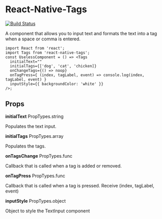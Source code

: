 # React-Native-Tags

[![Build Status](https://travis-ci.org/peterp/react-native-tags.svg?branch=master)](https://travis-ci.org/peterp/react-native-tags)

A component that allows you to input text and formats the text into a tag when a space or comma is entered.

```
import React from 'react';
import Tags from 'react-native-tags';
const UselessComponent = () => <Tags 
  initialText=""
  initialTags={['dog', 'cat', 'chicken]}
  onChangeTags={() => noop}
  onTagPress={ (index, tagLabel, event) => console.log(index, tagLabel, event) }
  inputStyle={{ backgroundColor: 'white' }}
/>;
```

## Props

**initialText** PropTypes.string

Populates the text input.

**initialTags** PropTypes.array

Populates the tags.

**onTagsChange** PropTypes.func

Callback that is called when a tag is added or removed.

**onTagPress**  PropTypes.func

Callback that is called when a tag is pressed. Receive (index, tagLabel, event) 

**inputStyle**  PropTypes.object

Object to style the TextInput component